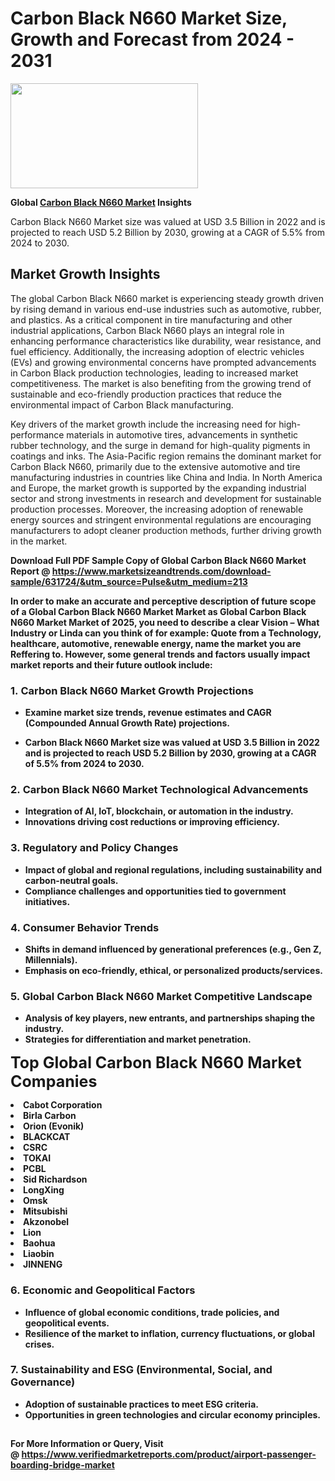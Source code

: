 <H1>Carbon Black N660 Market Size, Growth and Forecast from 2024 - 2031</H1><img class="aligncenter size-medium wp-image-584254" src="https://thirdeyenews.in/wp-content/uploads/2024/09/Global-Market-Research-300x168.jpeg" alt="" width="300" height="168" /><p><strong>Global&nbsp;<a href="https://www.marketsizeandtrends.com/download-sample/631724/&amp;utm_source=Pulse&amp;utm_medium=213">Carbon Black N660 Market</a> Insights</strong></p><p>Carbon Black N660 Market size was valued at USD 3.5 Billion in 2022 and is projected to reach USD 5.2 Billion by 2030, growing at a CAGR of 5.5% from 2024 to 2030.</p><p><h2>Market Growth Insights</h2> <p>The global Carbon Black N660 market is experiencing steady growth driven by rising demand in various end-use industries such as automotive, rubber, and plastics. As a critical component in tire manufacturing and other industrial applications, Carbon Black N660 plays an integral role in enhancing performance characteristics like durability, wear resistance, and fuel efficiency. Additionally, the increasing adoption of electric vehicles (EVs) and growing environmental concerns have prompted advancements in Carbon Black production technologies, leading to increased market competitiveness. The market is also benefiting from the growing trend of sustainable and eco-friendly production practices that reduce the environmental impact of Carbon Black manufacturing.</p> <p><strong></strong></p> <p>Key drivers of the market growth include the increasing need for high-performance materials in automotive tires, advancements in synthetic rubber technology, and the surge in demand for high-quality pigments in coatings and inks. The Asia-Pacific region remains the dominant market for Carbon Black N660, primarily due to the extensive automotive and tire manufacturing industries in countries like China and India. In North America and Europe, the market growth is supported by the expanding industrial sector and strong investments in research and development for sustainable production processes. Moreover, the increasing adoption of renewable energy sources and stringent environmental regulations are encouraging manufacturers to adopt cleaner production methods, further driving growth in the market.</p> <p><strong></p><p><span class=""><strong>Download Full PDF Sample Copy of Global Carbon Black N660 Market Report</strong> @ <a href="https://www.marketsizeandtrends.com/download-sample/631724/&amp;utm_source=Pulse&amp;utm_medium=213" target="_blank">https://www.marketsizeandtrends.com/download-sample/631724/&amp;utm_source=Pulse&amp;utm_medium=213</a></span></p><p>In order to make an accurate and perceptive description of future scope of a Global&nbsp;Carbon Black N660 Market Market as Global&nbsp;Carbon Black N660 Market Market of 2025, you need to describe a clear Vision &ndash; What Industry or Linda can you think of for example: Quote from a Technology, healthcare, automotive, renewable energy, name the market you are Reffering to. However, some general trends and factors usually impact market reports and their future outlook include:</p><h3>1.&nbsp;<strong>Carbon Black N660 Market Growth Projections</strong></h3><ul><li>Examine market size trends, revenue estimates and CAGR (Compounded Annual Growth Rate) projections.</li><li><p>Carbon Black N660 Market size was valued at USD 3.5 Billion in 2022 and is projected to reach USD 5.2 Billion by 2030, growing at a CAGR of 5.5% from 2024 to 2030.</p></li></ul><h3>2.&nbsp;<strong>Carbon Black N660 Market Technological Advancements</strong></h3><ul><li>Integration of AI, IoT, blockchain, or automation in the industry.</li><li>Innovations driving cost reductions or improving efficiency.</li></ul><h3>3.&nbsp;<strong>Regulatory and Policy Changes</strong></h3><ul><li>Impact of global and regional regulations, including sustainability and carbon-neutral goals.</li><li>Compliance challenges and opportunities tied to government initiatives.</li></ul><h3>4.&nbsp;<strong>Consumer Behavior Trends</strong></h3><ul><li>Shifts in demand influenced by generational preferences (e.g., Gen Z, Millennials).</li><li>Emphasis on eco-friendly, ethical, or personalized products/services.</li></ul><h3>5.&nbsp;<strong>Global Carbon Black N660 Market Competitive Landscape</strong></h3><ul><li>Analysis of key players, new entrants, and partnerships shaping the industry.</li><li>Strategies for differentiation and market penetration.</li></ul><p data-pm-slice="1 1 []"><span style="color: inherit; font-family: inherit; font-size: 25px;">Top Global Carbon Black N660 Market Companies</span></p><div class="" data-test-id=""><p><li>Cabot Corporation</li><li> Birla Carbon</li><li> Orion (Evonik)</li><li> BLACKCAT</li><li> CSRC</li><li> TOKAI</li><li> PCBL</li><li> Sid Richardson</li><li> LongXing</li><li> Omsk</li><li> Mitsubishi</li><li> Akzonobel</li><li> Lion</li><li> Baohua</li><li> Liaobin</li><li> JINNENG</li></p></div><h3>6.&nbsp;<strong>Economic and Geopolitical Factors</strong></h3><ul><li>Influence of global economic conditions, trade policies, and geopolitical events.</li><li>Resilience of the market to inflation, currency fluctuations, or global crises.</li></ul><h3>7.&nbsp;<strong>Sustainability and ESG (Environmental, Social, and Governance)</strong></h3><ul><li>Adoption of sustainable practices to meet ESG criteria.</li><li>Opportunities in green technologies and circular economy principles.</li></ul><h2><strong style="font-size: 14px;">For More Information or Query, Visit @&nbsp;</strong><a style="background-color: #ffffff; font-size: 14px;" href="https://www.marketsizeandtrends.com/report/carbon-black-n660-market/" target="_blank">https://www.verifiedmarketreports.com/product/airport-passenger-boarding-bridge-market</a></h2>
